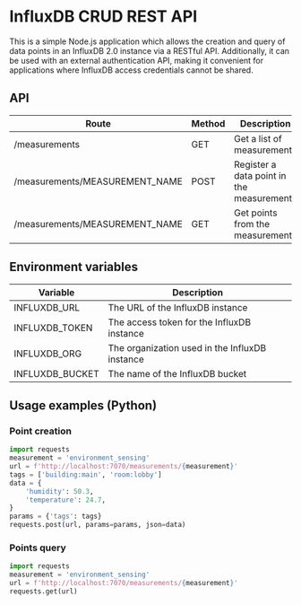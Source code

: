 # InfluxDB CRUD REST API

This is a simple Node.js application which allows the creation and query of data points in an InfluxDB 2.0 instance via a RESTful API.
Additionally, it can be used with an external authentication API, making it convenient for applications where InfluxDB access credentials cannot be shared.

## API
| Route  | Method | Description |
| --- | --- | --- |
| /measurements  | GET | Get a list of measurements |
| /measurements/MEASUREMENT_NAME  | POST | Register a data point in the measurement |
| /measurements/MEASUREMENT_NAME  | GET | Get points from the measurement |


## Environment variables
| Variable  | Description |
| --- | --- |
| INFLUXDB_URL  | The URL of the InfluxDB instance |
| INFLUXDB_TOKEN  | The access token for the InfluxDB instance |
| INFLUXDB_ORG  | The organization used in the InfluxDB instance |
| INFLUXDB_BUCKET  | The name of the InfluxDB bucket |


## Usage examples (Python)

### Point creation
```python
import requests
measurement = 'environment_sensing'
url = f'http://localhost:7070/measurements/{measurement}'
tags = ['building:main', 'room:lobby']
data = {
    'humidity': 50.3,
    'temperature': 24.7,
}
params = {'tags': tags}
requests.post(url, params=params, json=data)
```

### Points query
```python
import requests
measurement = 'environment_sensing'
url = f'http://localhost:7070/measurements/{measurement}'
requests.get(url)
```